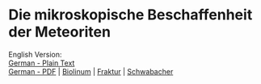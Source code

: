 # Die mikroskopische Beschaffenheit der Meteoriten

English Version:   
[German - Plain Text](full-text-german.md)  
[German - PDF](https://cdn.solaranamnesis.com/Tschermak/BeschaffenheitMeteoriten/tschermak_beschaffenheit_meteoriten_1885_german.pdf) | [Biolinum](https://cdn.solaranamnesis.com/Tschermak/BeschaffenheitMeteoriten/tschermak_beschaffenheit_meteoriten_1885_german_biolinum.pdf) | [Fraktur](https://cdn.solaranamnesis.com/Tschermak/BeschaffenheitMeteoriten/tschermak_beschaffenheit_meteoriten_1885_german_frak.pdf) | [Schwabacher](https://cdn.solaranamnesis.com/Tschermak/BeschaffenheitMeteoriten/tschermak_beschaffenheit_meteoriten_1885_german_swab.pdf)  
